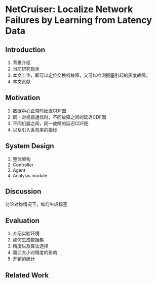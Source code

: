 # NetCruiser: Localize Network Failures by Learning from Latency Data

## Introduction

1. 背景介绍
2. 当前研究现状
3. 本文工作，即可以定位交换机故障，又可以检测拥塞引起的灰度故障。
4. 本文贡献

## Motivation

1. 数据中心正常时延迟CDF图
2. 同一对机器通信时，不同故障之间的延迟CDF图
3. 不同机器之间，同一故障的延迟CDF图
4. 以及引入丢包率的指标

## System Design

1. 整体架构
2. Controller
3. Agent
4. Analysis module

## Discussion

讨论对称情况下，如何生成标签

## Evaluation

1. 介绍实验环境
2. 如何生成数据集
3. 精度以及算法选择
4. 窗口大小对精度的影响
5. 开销的统计

## Related Work
